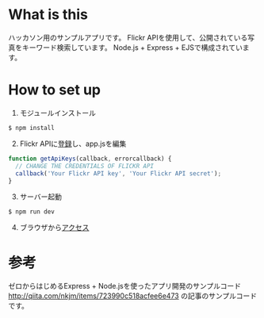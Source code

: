 # What is this
ハッカソン用のサンプルアプリです。
Flickr APIを使用して、公開されている写真をキーワード検索しています。
Node.js + Express + EJSで構成されています。

# How to set up

1. モジュールインストール
```
$ npm install
```

2. Flickr APIに[登録](https://www.flickr.com/services/api/)し、app.jsを編集

```javascript
function getApiKeys(callback, errorcallback) {
  // CHANGE THE CREDENTIALS OF FLICKR API
  callback('Your Flickr API key', 'Your Flickr API secret');
}
```


3. サーバー起動
```
$ npm run dev
```

4. ブラウザから[アクセス](http://localhost:8080/)

# 参考
ゼロからはじめるExpress + Node.jsを使ったアプリ開発のサンプルコード
http://qiita.com/nkjm/items/723990c518acfee6e473 の記事のサンプルコードです。

